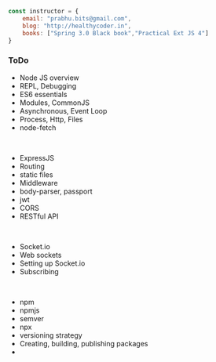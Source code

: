 ```javascript
const instructor = {
	email: "prabhu.bits@gmail.com",
	blog: "http://healthycoder.in",
	books: ["Spring 3.0 Black book","Practical Ext JS 4"]
} 
```

### ToDo

* Node JS overview
* REPL, Debugging
* ES6 essentials
* Modules, CommonJS
* Asynchronous, Event Loop
* Process, Http, Files
* node-fetch

<br/>

* ExpressJS
* Routing
* static files
* Middleware
* body-parser, passport
* jwt
* CORS
* RESTful API

<br/>

* Socket.io
* Web sockets
* Setting up Socket.io
* Subscribing

<br/>

* npm
* npmjs
* semver 
* npx
* versioning strategy
* Creating, building, publishing packages
* 